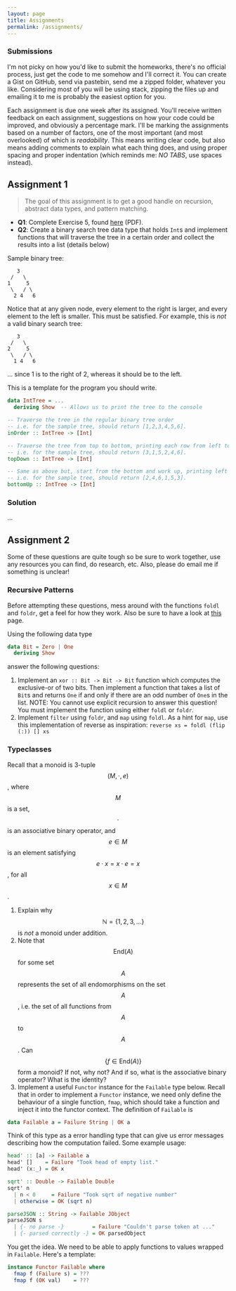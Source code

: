 ```yaml
---
layout: page
title: Assignments
permalink: /assignments/
---
```


### Submissions

I'm not picky on how you'd like to submit the homeworks, there's no official
process, just get the code to me somehow and I'll correct it. You can create a
Gist on GitHub, send via pastebin, send me a zipped folder, whatever you like.
Considering most of you will be using stack, zipping the files up and emailing
it to me is probably the easiest option for you.

Each assignment is due one week after its assigned. You'll receive written
feedback on each assignment, suggestions on how your code could be improved, and
obviously a percentage mark. I'll be marking the assignments based on a number
of factors, one of the most important (and most overlooked) of which is
*readability*. This means writing clear code, but also means adding comments to
explain what each thing does, and using proper spacing and proper indentation
(which reminds me: *NO TABS*, use spaces instead).

## Assignment 1

> The goal of this assignment is to get a good handle on recursion, abstract
data types, and pattern matching.

- **Q1**: Complete Exercise 5, found [here](http://www.cis.upenn.edu/~cis194/spring13/hw/01-intro.pdf) (PDF).
- **Q2**: Create a binary search tree data type that holds `Int`s and implement
functions that will traverse the tree in a certain order and collect the results
into a list (details below)

Sample binary tree:

```
   3
 /   \
1     5
 \   / \
  2 4   6
```

Notice that at any given node, every element to the right is larger, and every
element to the left is smaller. This must be satisfied. For example, this is
*not* a valid binary search tree:

```
   3
 /   \
2     5
 \   / \
  1 4   6
```

... since 1 is to the right of 2, whereas it should be to the left.

This is a template for the program you should write.

```haskell
data IntTree = ...
  deriving Show  -- Allows us to print the tree to the console

-- Traverse the tree in the regular binary tree order
-- i.e. for the sample tree, should return [1,2,3,4,5,6].
inOrder :: IntTree -> [Int]

-- Traverse the tree from top to bottom, printing each row from left to right
-- i.e. for the sample tree, should return [3,1,5,2,4,6].
topDown :: IntTree -> [Int]

-- Same as above but, start from the bottom and work up, printing left to right
-- i.e. for the sample tree, should return [2,4,6,1,5,3].
bottomUp :: IntTree -> [Int]
```

### Solution

...

## Assignment 2

Some of these questions are quite tough so be sure to work together, use any
resources you can find, do research, etc. Also, please do email me if something
is unclear!

### Recursive Patterns

Before attempting these questions, mess around with the functions `foldl` and
`foldr`, get a feel for how they work. Also be sure to have a look at
[this](https://wiki.haskell.org/Fold) page.

Using the following data type

```haskell
data Bit = Zero | One
  deriving Show
```

answer the following questions:

1. Implement an `xor :: Bit -> Bit -> Bit` function
which computes the exclusive-or of two bits. Then implement a function that
takes a list of `Bit`s and returns `One` if and only if there are an odd number
of `One`s in the list. NOTE: You cannot use explicit recursion to answer this
question! You must implement the function using either `foldl` or `foldr`.
2. Implement `filter` using `foldr`, and `map` using
`foldl`. As a hint for `map`, use this implementation of reverse as inspiration:
`reverse xs = foldl (flip (:)) [] xs`

### Typeclasses

Recall that a monoid is 3-tuple $$ (M, \cdot, e) $$, where $$ M $$ is a set,
$$ \cdot $$ is an associative binary operator, and $$ e \in M $$ is an element
satisfying $$ e \cdot x = x \cdot e = x $$, for all $$ x \in M $$.

1. Explain why $$ \mathbb{N} = \{1,2,3,...\} $$ is *not* a monoid under
addition.
2. Note that $$ \text{End}(A) $$ for some set $$ A $$ represents the set of all
endomorphisms on the set $$ A $$, i.e. the set of all functions from $$ A $$ to
$$ A $$. Can $$ \{ f \in \text{End}(A) \} $$ form a monoid?
If not, why not? And if so, what is the associative binary operator? What is the
identity?
3. Implement a useful `Functor` instance for the `Failable` type below. Recall
that in order to implement a `Functor` instance, we need only define the
behaviour of a single function, `fmap`, which should take a function and inject
it into the functor context. The definition of `Failable` is

```haskell
data Failable a = Failure String | OK a
```

Think of this type as a error handling type that can give us error messages
describing how the computation failed. Some example usage:

```haskell
head' :: [a] -> Failable a
head' []    = Failure "Took head of empty list."
head' (x:_) = OK x

sqrt' :: Double -> Failable Double
sqrt' n
  | n < 0     = Failure "Took sqrt of negative number"
  | otherwise = OK (sqrt n)

parseJSON :: String -> Failable JObject
parseJSON s
  | {- no parse -}         = Failure "Couldn't parse token at ..."
  | {- parsed correctly -} = OK parsedObject
```

You get the idea. We need to be able to apply functions to values wrapped in
`Failable`. Here's a template:

```haskell
instance Functor Failable where
  fmap f (Failure s) = ???
  fmap f (OK val)    = ???
```
